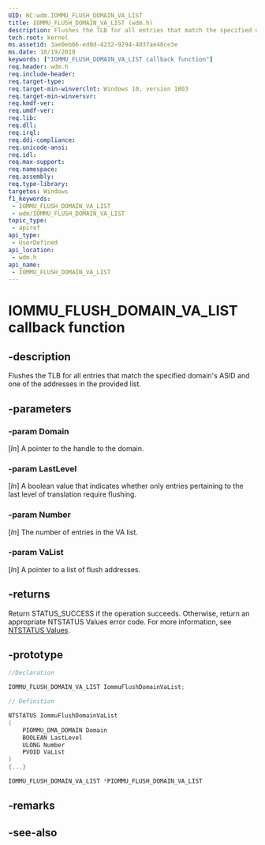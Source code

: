```yaml
---
UID: NC:wdm.IOMMU_FLUSH_DOMAIN_VA_LIST
title: IOMMU_FLUSH_DOMAIN_VA_LIST (wdm.h)
description: Flushes the TLB for all entries that match the specified domain's ASID and one of the addresses in the provided list.
tech.root: kernel
ms.assetid: 3ae0eb66-ed0d-4232-9294-4037ae48ce3e
ms.date: 10/19/2018
keywords: ["IOMMU_FLUSH_DOMAIN_VA_LIST callback function"]
req.header: wdm.h
req.include-header: 
req.target-type: 
req.target-min-winverclnt: Windows 10, version 1803
req.target-min-winversvr: 
req.kmdf-ver: 
req.umdf-ver: 
req.lib: 
req.dll: 
req.irql: 
req.ddi-compliance: 
req.unicode-ansi: 
req.idl: 
req.max-support: 
req.namespace: 
req.assembly: 
req.type-library: 
targetos: Windows
f1_keywords:
 - IOMMU_FLUSH_DOMAIN_VA_LIST
 - wdm/IOMMU_FLUSH_DOMAIN_VA_LIST
topic_type:
 - apiref
api_type:
 - UserDefined
api_location:
 - wdm.h
api_name:
 - IOMMU_FLUSH_DOMAIN_VA_LIST
---
```


# IOMMU_FLUSH_DOMAIN_VA_LIST callback function


## -description

Flushes the TLB for all entries that match the specified domain's ASID and one of the addresses in the provided list.

## -parameters

### -param Domain

[_In_] A pointer to the handle to the domain.

### -param LastLevel

[_In_] A boolean value that indicates whether only entries pertaining to the last level of translation require flushing.

### -param Number

[_In_] The number of entries in the VA list.

### -param VaList 

[_In_] A pointer to a list of flush addresses.

## -returns

Return STATUS_SUCCESS if the operation succeeds. Otherwise, return an appropriate NTSTATUS Values error code. For more information, see [NTSTATUS Values](/windows-hardware/drivers/kernel/ntstatus-values).

## -prototype

```cpp
//Declaration

IOMMU_FLUSH_DOMAIN_VA_LIST IommuFlushDomainVaList; 

// Definition

NTSTATUS IommuFlushDomainVaList 
(
	PIOMMU_DMA_DOMAIN Domain
	BOOLEAN LastLevel
	ULONG Number
	PVOID VaList
)
{...}

IOMMU_FLUSH_DOMAIN_VA_LIST *PIOMMU_FLUSH_DOMAIN_VA_LIST


```

## -remarks

## -see-also